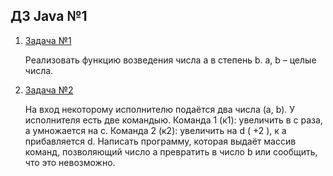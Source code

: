 ## ДЗ Java №1
1. [Задача №1](src/main/java/ru/gb/jseminar/Task4.java)

    Реализовать функцию возведения числа а в степень b. a, b – целые числа.

2. [Задача №2](src/main/java/ru/gb/jseminar/Homework.java)

    На вход некоторому исполнителю подаётся два числа (a, b). У исполнителя есть две командыю.
    Команда 1 (к1): увеличить в с раза, а умножается на c.
    Команда 2 (к2): увеличить на d ( +2 ), к a прибавляется d.
    Написать программу, которая выдаёт массив команд, позволяющий число a превратить в число b или сообщить, что это невозможно.
